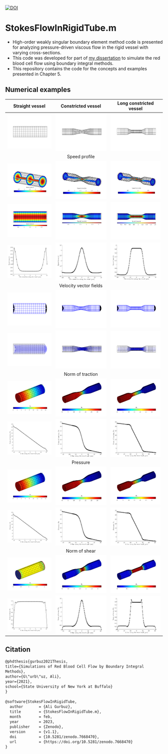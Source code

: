 [![DOI](https://zenodo.org/badge/413033129.svg)](https://zenodo.org/badge/latestdoi/413033129)

# StokesFlowInRigidTube.m

- High-order weakly singular boundary element method code is presented for analyzing pressure-driven viscous flow in the rigid vessel with varying cross-sections.
- This code was developed for part of [my dissertation](https://www.researchgate.net/publication/355033649_Simulations_of_Red_Blood_Cell_Flow_by_Boundary_Integral_Methods) to simulate the red blood cell flow using boundary integral methods.
- This repository contains the code for the concepts and examples presented in Chapter 5.

## Numerical examples

|Straight vessel| Constricted vessel | Long constricted vessel |
| :-: | :-: | :-: |
|<img src="Results/ShortMicrocapillary_16El/ShortMicrocapillary_16El.png">|<img src="Results/RefinedConstrictedVessel_16El/RefinedConstrictedVessel_16El.png">|<img src="Results/LongConstrictedVessel_16El/LongConstrictedVessel_16El.png">|
| | Speed profile | |
|<img src="Results/ShortMicrocapillary_16El/SpeedProfileInsideVessel.png">|<img src="Results/RefinedConstrictedVessel_16El/SpeedProfileInsideVessel.png">|<img src="Results/LongConstrictedVessel_16El/SpeedProfileInsideVessel.png">|
|<img src="Results/ShortMicrocapillary_16El/SpeedProfileInsideVesselSideView.png">|<img src="Results/RefinedConstrictedVessel_16El/SpeedProfileInsideVesselSideView.png">|<img src="Results/LongConstrictedVessel_16El/SpeedProfileInsideVesselSideView.png">|
|<img src="Results/ShortMicrocapillary_16El/SpeedCenterlineVessel.png">|<img src="Results/RefinedConstrictedVessel_16El/SpeedCenterlineVessel.png">|<img src="Results/LongConstrictedVessel_16El/SpeedCenterlineVessel.png">|
| | Velocity vector fields | |
|<img src="Results/ShortMicrocapillary_16El/InletOutletVelocityProfile.png">|<img src="Results/RefinedConstrictedVessel_16El/InletOutletVelocityProfile.png">|<img src="Results/LongConstrictedVessel_16El/InletOutletVelocityProfile.png">|
|<img src="Results/ShortMicrocapillary_16El/VelocityProfileInsideVesselSideView.png">|<img src="Results/RefinedConstrictedVessel_16El/VelocityProfileInsideVesselSideView.png">|<img src="Results/LongConstrictedVessel_16El/VelocityProfileInsideVesselSideView.png">|
| | Norm of traction | |
|<img src="Results/ShortMicrocapillary_16El/NormTractionProfile.png">|<img src="Results/RefinedConstrictedVessel_16El/NormTractionProfile.png">|<img src="Results/LongConstrictedVessel_16El/NormTractionProfile.png">|
|<img src="Results/ShortMicrocapillary_16El/NormTractionLine.png">|<img src="Results/RefinedConstrictedVessel_16El/NormTractionLine.png">|<img src="Results/LongConstrictedVessel_16El/NormTractionLine.png">|
| | Pressure | |
|<img src="Results/ShortMicrocapillary_16El/NormPressureProfile.png">|<img src="Results/RefinedConstrictedVessel_16El/NormPressureProfile.png">|<img src="Results/LongConstrictedVessel_16El/NormPressureProfile.png">|
|<img src="Results/ShortMicrocapillary_16El/NormPresureLine.png">|<img src="Results/RefinedConstrictedVessel_16El/NormPresureLine.png">|<img src="Results/LongConstrictedVessel_16El/NormPresureLine.png">|
| | Norm of shear | |
|<img src="Results/ShortMicrocapillary_16El/NormShearProfile.png">|<img src="Results/RefinedConstrictedVessel_16El/NormShearProfile.png">|<img src="Results/LongConstrictedVessel_16El/NormShearProfile.png">|
|<img src="Results/ShortMicrocapillary_16El/NormShearLine.png">|<img src="Results/RefinedConstrictedVessel_16El/NormShearLine.png">|<img src="Results/LongConstrictedVessel_16El/NormShearLine.png">|

## Citation

    @phdthesis{gurbuz2021Thesis,
    title={Simulations of Red Blood Cell Flow by Boundary Integral Methods},
    author={G\"urb\"uz, Ali},
    year={2021},
    school={State University of New York at Buffalo}
    }
    
    @software{StokesFlowInRigidTube,
      author       = {Ali Gurbuz},
      title        = {StokesFlowInRigidTube.m},
      month        = feb,
      year         = 2023,
      publisher    = {Zenodo},
      version      = {v1.1},
      doi          = {10.5281/zenodo.7668470},
      url          = {https://doi.org/10.5281/zenodo.7668470}
    }

